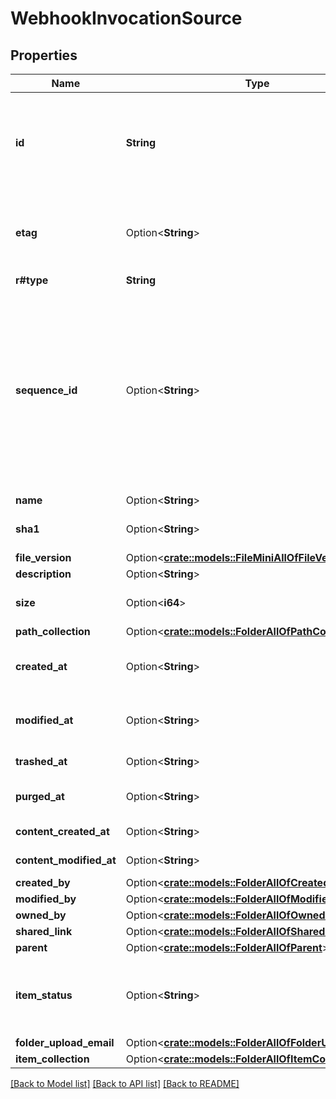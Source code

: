 # WebhookInvocationSource

## Properties

Name | Type | Description | Notes
------------ | ------------- | ------------- | -------------
**id** | **String** | The unique identifier that represent a folder.  The ID for any folder can be determined by visiting a folder in the web application and copying the ID from the URL. For example, for the URL `https://_*.app.box.com/folders/123` the `folder_id` is `123`. | 
**etag** | Option<**String**> | The HTTP `etag` of this folder. This can be used within some API endpoints in the `If-Match` and `If-None-Match` headers to only perform changes on the folder if (no) changes have happened. | [optional]
**r#type** | **String** | `folder` | 
**sequence_id** | Option<**String**> | A numeric identifier that represents the most recent user event that has been applied to this item.  This can be used in combination with the `GET /events`-endpoint to filter out user events that would have occurred before this identifier was read.  An example would be where a Box Drive-like application would fetch an item via the API, and then listen to incoming user events for changes to the item. The application would ignore any user events where the `sequence_id` in the event is smaller than or equal to the `sequence_id` in the originally fetched resource. | [optional]
**name** | Option<**String**> | The name of the folder. | [optional]
**sha1** | Option<**String**> | The SHA1 hash of the file. This can be used to compare the contents of a file on Box with a local file. | [optional]
**file_version** | Option<[**crate::models::FileMiniAllOfFileVersion**](File_Mini_allOf_file_version.md)> |  | [optional]
**description** | Option<**String**> |  | [optional]
**size** | Option<**i64**> | The folder size in bytes.  Be careful parsing this integer as its value can get very large. | [optional]
**path_collection** | Option<[**crate::models::FolderAllOfPathCollection**](Folder_allOf_path_collection.md)> |  | [optional]
**created_at** | Option<**String**> | The date and time when the folder was created. This value may be `null` for some folders such as the root folder or the trash folder. | [optional]
**modified_at** | Option<**String**> | The date and time when the folder was last updated. This value may be `null` for some folders such as the root folder or the trash folder. | [optional]
**trashed_at** | Option<**String**> | The time at which this folder was put in the trash. | [optional]
**purged_at** | Option<**String**> | The time at which this folder is expected to be purged from the trash. | [optional]
**content_created_at** | Option<**String**> | The date and time at which this folder was originally created. | [optional]
**content_modified_at** | Option<**String**> | The date and time at which this folder was last updated. | [optional]
**created_by** | Option<[**crate::models::FolderAllOfCreatedBy**](Folder_allOf_created_by.md)> |  | [optional]
**modified_by** | Option<[**crate::models::FolderAllOfModifiedBy**](Folder_allOf_modified_by.md)> |  | [optional]
**owned_by** | Option<[**crate::models::FolderAllOfOwnedBy**](Folder_allOf_owned_by.md)> |  | [optional]
**shared_link** | Option<[**crate::models::FolderAllOfSharedLink**](Folder_allOf_shared_link.md)> |  | [optional]
**parent** | Option<[**crate::models::FolderAllOfParent**](Folder_allOf_parent.md)> |  | [optional]
**item_status** | Option<**String**> | Defines if this item has been deleted or not.  * `active` when the item has is not in the trash * `trashed` when the item has been moved to the trash but not deleted * `deleted` when the item has been permanently deleted. | [optional]
**folder_upload_email** | Option<[**crate::models::FolderAllOfFolderUploadEmail**](Folder_allOf_folder_upload_email.md)> |  | [optional]
**item_collection** | Option<[**crate::models::FolderAllOfItemCollection**](Folder_allOf_item_collection.md)> |  | [optional]

[[Back to Model list]](../README.md#documentation-for-models) [[Back to API list]](../README.md#documentation-for-api-endpoints) [[Back to README]](../README.md)


